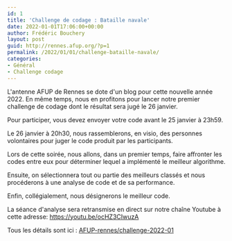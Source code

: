 ```yaml
---
id: 1
title: 'Challenge de codage : Bataille navale'
date: 2022-01-01T17:06:00+00:00
author: Frédéric Bouchery
layout: post
guid: http://rennes.afup.org/?p=1
permalink: /2022/01/01/challenge-bataille-navale/
categories:
- Général
- Challenge codage
---
```

L'antenne AFUP de Rennes se dote d'un blog pour cette nouvelle année 2022.
En même temps, nous en profitons pour lancer notre premier challenge de codage dont le résultat sera jugé le 26 janvier.

Pour participer, vous devez envoyer votre code avant le 25 janvier à 23h59.

Le 26 janvier à 20h30, nous rassemblerons, en visio, des personnes volontaires pour juger le code produit par les participants.

Lors de cette soirée, nous allons, dans un premier temps, faire affronter les codes entre eux pour déterminer lequel a implémenté le meilleur algorithme.

Ensuite, on sélectionnera tout ou partie des meilleurs classés et nous procéderons à une analyse de code et de sa performance.

Enfin, collégialement, nous désignerons le meilleur code.

La séance d'analyse sera retransmise en direct sur notre chaîne Youtube à cette adresse: https://youtu.be/ocHZ3CIwuzA

Tous les détails sont ici : [AFUP-rennes/challenge-2022-01](https://github.com/AFUP-rennes/challenge-2022-01#readme) 
